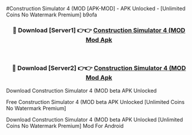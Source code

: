 #Construction Simulator 4 (MOD [APK-MOD] - APK Unlocked - [Unlimited Coins No Watermark Premium] b9ofa



<div align="center">

<h3>🔴 Download [Server1] 👉👉 <a href="https://momento.my/?title=Construction_Simulator_4_(MOD">Construction Simulator 4 (MOD Mod Apk</a></h3><br>

<h3>🔴 Download [Server2] 👉👉 <a href="https://momento.my/?title=Construction_Simulator_4_(MOD">Construction Simulator 4 (MOD Mod Apk</a></h3>
</div>



Download Construction Simulator 4 (MOD beta APK Unlocked

Free Construction Simulator 4 (MOD beta APK Unlocked [Unlimited Coins No Watermark Premium]

Download Construction Simulator 4 (MOD beta APK Unlocked [Unlimited Coins No Watermark Premium] Mod For Android
